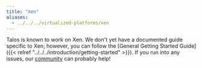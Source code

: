 ```yaml
---
title: "Xen"
aliases: 
  - ../../../virtualized-platforms/xen
---
```


Talos is known to work on Xen.
We don't yet have a documented guide specific to Xen; however, you can follow the [General Getting Started Guide]({{< relref "../../../introduction/getting-started" >}}).
If you run into any issues, our [community](https://slack.dev.talos-systems.io/) can probably help!
